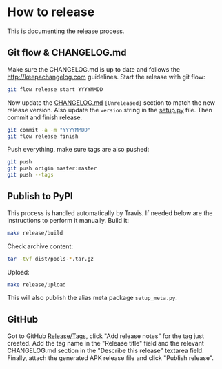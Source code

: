 # How to release

This is documenting the release process.


## Git flow & CHANGELOG.md

Make sure the CHANGELOG.md is up to date and follows the http://keepachangelog.com guidelines.
Start the release with git flow:
```sh
git flow release start YYYYMMDD
```
Now update the [CHANGELOG.md](/CHANGELOG.md) `[Unreleased]` section to match the new release version.
Also update the `version` string in the [setup.py](/setup.py) file. Then commit and finish release.
```sh
git commit -a -m "YYYYMMDD"
git flow release finish
```
Push everything, make sure tags are also pushed:
```sh
git push
git push origin master:master
git push --tags
```

## Publish to PyPI
This process is handled automatically by Travis.
If needed below are the instructions to perform it manually.
Build it:
```sh
make release/build
```
Check archive content:
```sh
tar -tvf dist/pools-*.tar.gz
```
Upload:
```sh
make release/upload
```
This will also publish the alias meta package `setup_meta.py`.

## GitHub

Got to GitHub [Release/Tags](https://github.com/AndreMiras/libpools/tags), click "Add release notes" for the tag just created.
Add the tag name in the "Release title" field and the relevant CHANGELOG.md section in the "Describe this release" textarea field.
Finally, attach the generated APK release file and click "Publish release".
